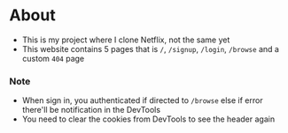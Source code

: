 # About

- This is my project where I clone Netflix, not the same yet
- This website contains 5 pages that is `/`, `/signup`, `/login`, `/browse` and a custom `404` page

### Note

- When sign in, you authenticated if directed to `/browse` else if error there'll be notification in the DevTools
- You need to clear the cookies from DevTools to see the header again

